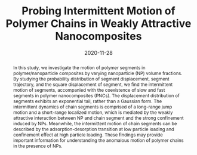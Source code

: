 ---
title: "Probing Intermittent Motion of Polymer Chains in Weakly Attractive Nanocomposites"
authors:
- Li-Jun Dai
- Cui-Liu Fu
- You-Liang Zhu
- Zhan-Wei Li
- Zhao-Yan Sun
date: "2020-11-28"
doi: "10.1007/s10118-020-2352-7"
publication_types: ["期刊文章"]
publication: "Chinese Journal of Polymer Science"
publication_short: "Chin J Polym Sci 2020,6,38,620-628"
abstract: "
<!--more-->
In this study, we investigate the motion of polymer segments  in polymer/nanoparticle composites by varying nanoparticle (NP) volume  fractions. By studying the probability distribution of segment  displacement, segment trajectory, and the square displacement of  segment, we find the intermittent motion of segments, accompanied with  the coexistence of slow and fast segments in polymer nanocomposites  (PNCs). The displacement distribution of segments exhibits an  exponential tail, rather than a Gaussian form. The intermittent dynamics  of chain segments is comprised of a long-range jump motion and a  short-range localized motion, which is mediated by the weakly attractive  interaction between NP and chain segment and the strong confinement  induced by NPs. Meanwhile, the intermittent motion of chain segments can  be described by the adsorption-desorption transition at low particle  loading and confinement effect at high particle loading. These findings  may provide important information for understanding the anomalous motion  of polymer chains in the presence of NPs."
url_pdf: "http://link.springer.com/10.1007/s10118-020-2352-7"
---